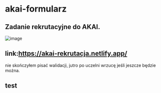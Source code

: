 # akai-formularz
## Zadanie rekrutacyjne do AKAI. 
![image](https://user-images.githubusercontent.com/109527983/224576618-ff3ce7d2-1649-415b-9902-5f55b830fb7e.png)

## link:https://akai-rekrutacja.netlify.app/

nie skończyłem pisać walidacji, jutro po uczelni wrzucę jeśli jeszcze będzie można.


## test